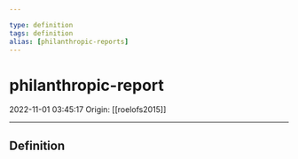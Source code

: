 ```yaml
---

type: definition
tags: definition
alias: [philanthropic-reports]
---
```


# philanthropic-report

2022-11-01 03:45:17
Origin: [[roelofs2015]]

---

## Definition

